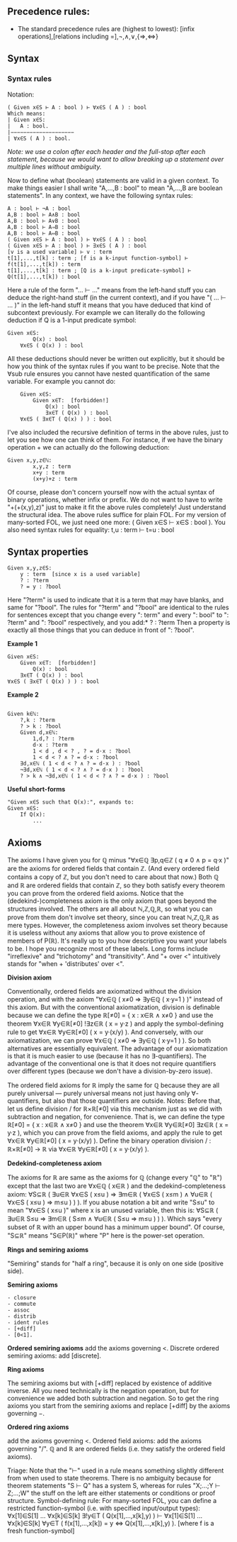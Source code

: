 ## Precedence rules:
- The standard precedence rules are (highest to lowest): [infix operations],[relations including =],¬,∧,∨,{⇒,⇔}

## Syntax
### Syntax rules

Notation:

```
( Given x∈S ⊢ A : bool ) ⊢ ∀x∈S ( A ) : bool
Which means:
| Given x∈S:
|   A : bool.
|−−−−−−−−−−−−−−−−−−−−
| ∀x∈S ( A ) : bool.
```

*Note: we use a colon after each header and the full-stop after each statement, because we would want to allow breaking up a statement over multiple lines without ambiguity.*

Now to define what (boolean) statements are valid in a given context.
To make things easier I shall write "A,...,B : bool" to mean "A,...,B are boolean statements".
In any context, we have the following syntax rules:

```
A : bool ⊢ ¬A : bool 
A,B : bool ⊢ A∧B : bool 
A,B : bool ⊢ A∨B : bool 
A,B : bool ⊢ A⇒B : bool 
A,B : bool ⊢ A⇔B : bool
( Given x∈S ⊢ A : bool ) ⊢ ∀x∈S ( A ) : bool 
( Given x∈S ⊢ A : bool ) ⊢ ∃x∈S ( A ) : bool
[v is a used variable] ⊢ v : term 
t[1],...,t[k] : term ; [f is a k-input function-symbol] ⊢ f(t[1],...,t[k]) : term 
t[1],...,t[k] : term ; [Q is a k-input predicate-symbol] ⊢ Q(t[1],...,t[k]) : bool
```

Here a rule of the form "... ⊢ ..." means from the left-hand stuff you can deduce the right-hand stuff (in the current context), and if you have "( ... ⊢ ... )" in the left-hand stuff it means that you have deduced that kind of subcontext previously. For example we can literally do the following deduction if Q is a 1-input predicate symbol:

```
Given x∈S:
		Q(x) : bool
	∀x∈S ( Q(x) ) : bool
```

All these deductions should never be written out explicitly, but it should be how you think of the syntax rules if you want to be precise. Note that the ∀sub rule ensures you cannot have nested quantification of the same variable. For example you cannot do:

```
	Given x∈S:
		Given x∈T:  [forbidden!]
			Q(x) : bool
			∃x∈T ( Q(x) ) : bool
	∀x∈S ( ∃x∈T ( Q(x) ) ) : bool
```

I've also included the recursive definition of terms in the above rules, just to let you see how one can think of them. For instance, if we have the binary operation + we can actually do the following deduction:
	

```
Given x,y,z∈ℕ:
		x,y,z : term
		x+y : term
		(x+y)+z : term
```

Of course, please don't concern yourself now with the actual syntax of binary operations, whether infix or prefix. We do not want to have to write "+(+(x,y),z)" just to make it fit the above rules completely!
Just understand the structural idea.
The above rules suffice for plain FOL. For my version of many-sorted FOL, we just need one more:
( Given x∈S ⊢ x∈S : bool ).
You also need syntax rules for equality:
t,u : term ⊢ t=u : bool

## Syntax properties

```
Given x,y,z∈S:
	y : term  [since x is a used variable]
	? : ?term
	? = y : ?bool	
```

Here "?term" is used to indicate that it is a term that may have blanks, and same for "?bool". The rules for "?term" and "?bool" are identical to the rules for sentences except that you change every ": term" and every ": bool" to ": ?term" and ": ?bool" respectively, and you add:*
	? : ?term
Then a property is exactly all those things that you can deduce in front of ": ?bool".

**Example 1**

```
Given x∈S:
	Given x∈T:  [forbidden!]
		Q(x) : bool
	∃x∈T ( Q(x) ) : bool
∀x∈S ( ∃x∈T ( Q(x) ) ) : bool
```

**Example 2**

```

Given k∈ℕ:
	?,k : ?term
	? > k : ?bool
	Given d,x∈ℕ:
		1,d,? : ?term
		d·x : ?term
		1 < d , d < ? , ? = d·x : ?bool
		1 < d < ? ∧ ? = d·x : ?bool
	∃d,x∈ℕ ( 1 < d < ? ∧ ? = d·x ) : ?bool
	¬∃d,x∈ℕ ( 1 < d < ? ∧ ? = d·x ) : ?bool
	? > k ∧ ¬∃d,x∈ℕ ( 1 < d < ? ∧ ? = d·x ) : ?bool
```

**Useful short-forms**
	

```
"Given x∈S such that Q(x):", expands to:
Given x∈S:
	If Q(x):
		...
```

## Axioms

The axioms I have given you for ℚ minus "∀x∈ℚ ∃p,q∈ℤ ( q ≠ 0 ∧ p = q·x )" are the axioms for ordered fields that contain ℤ. (And every ordered field contains a copy of ℤ, but you don't need to care about that now.) Both ℚ and ℝ are ordered fields that contain ℤ, so they both satisfy every theorem you can prove from the ordered field axioms.
Notice that the (dedekind-)completeness axiom is the only axiom that goes beyond the structures involved. The others are all about ℕ,ℤ,ℚ,ℝ, so what you can prove from them don't involve set theory, since you can treat ℕ,ℤ,ℚ,ℝ as mere types. However, the completeness axiom involves set theory because it is useless without any axioms that allow you to prove existence of members of P(ℝ).
It's really up to you how descriptive you want your labels to be. I hope you recognize most of these labels. Long forms include "irreflexive" and "trichotomy" and "transitivity". And "+ over <" intuitively stands for "when + 'distributes' over <".
	

**Division axiom**

Conventionally, ordered fields are axiomatized without the division operation, and with the axiom "∀x∈ℚ ( x≠0 ⇒ ∃y∈ℚ ( x·y=1 ) )" instead of this axiom. But with the conventional axiomatization, division is definable because we can define the type ℝ[≠0] = { x : x∈ℝ ∧ x≠0 } and use the theorem ∀x∈ℝ ∀y∈ℝ[≠0] !∃z∈ℝ ( x = y·z ) and apply the symbol-defining rule to get ∀x∈ℝ ∀y∈ℝ[≠0] ( x = y·(x/y) ).
And conversely, with our axiomatization, we can prove ∀x∈ℚ ( x≠0 ⇒ ∃y∈ℚ ( x·y=1 ) ). So both alternatives are essentially equivalent. The advantage of our axiomatization is that it is much easier to use (because it has no ∃-quantifiers). The advantage of the conventional one is that it does not require quantifiers over different types (because we don't have a division-by-zero issue).

The ordered field axioms for ℝ imply the same for ℚ because they are all purely universal — purely universal means not just having only ∀-quantifiers, but also that those quantifiers are outside.
Notes:
		Before that, let us define division / for ℝ×ℝ[≠0] via this mechanism just as we did with subtraction and negation, for convenience. That is, we can define the type ℝ[≠0] = { x : x∈ℝ ∧ x≠0 } and use the theorem ∀x∈ℝ ∀y∈ℝ[≠0] ∃z∈ℝ ( x = y·z ), which you can prove from the field axioms, and apply the rule to get ∀x∈ℝ ∀y∈ℝ[≠0] ( x = y·(x/y) ).
		Define the binary operation division / :  ℝ×ℝ[≠0] → ℝ via ∀x∈ℝ ∀y∈ℝ[≠0] ( x = y·(x/y) ).

**Dedekind-completeness axiom**

The axioms for ℝ are same as the axioms for ℚ (change every "ℚ" to "ℝ") except that the last two are ∀x∈ℚ ( x∈ℝ ) and the dedekind-completeness axiom: 
∀S⊆ℝ ( ∃u∈ℝ ∀x∈S ( x≤u ) ⇒ ∃m∈ℝ ( ∀x∈S ( x≤m ) ∧ ∀u∈ℝ ( ∀x∈S ( x≤u ) ⇒ m≤u ) ) ). 
If you abuse notation a bit and write "S≤u" to mean "∀x∈S ( x≤u )" where x is an unused variable, then this is: 
∀S⊆ℝ ( ∃u∈ℝ S≤u ⇒ ∃m∈ℝ ( S≤m ∧ ∀u∈ℝ ( S≤u ⇒ m≤u ) ) ). 
Which says "every subset of ℝ with an upper bound has a minimum upper bound". 
Of course, "S⊆ℝ" means "S∈P(ℝ)" where "P" here is the power-set operation.

**Rings and semiring axioms**

"Semiring" stands for "half a ring", because it is only on one side (positive side).

**Semiring axioms**

	- closure
	- commute
	- assoc
	- distrib
	- ident rules
	- [+diff]
	- [0<1]. 

**Ordered semiring axioms**
		add the axioms governing <. 
		Discrete ordered semiring axioms:
		add [discrete].

**Ring axioms**

The semiring axioms but with [+diff] replaced by existence of additive inverse. All you need technically is the negation operation, but for convenience we added both subtraction and negation. So to get the ring axioms you start from the semiring axioms and replace [+diff] by the axioms governing −. 

**Ordered ring axioms**		

add the axioms governing <. 
Ordered field axioms:
add the axioms governing "/".
ℚ and ℝ are ordered fields (i.e. they satisfy the ordered field axioms).



Triage:
		Note that the "⊢" used in a rule means something slightly different from when used to state theorems.
		There is no ambiguity because for theorem statements "S ⊢ Q" has a system S, whereas for rules "X;...;Y ⊢ Z;...;W" the stuff on the left are either statements or conditions or proof structure.
		Symbol-defining rule:
		For many-sorted FOL, you can define a restricted function-symbol (i.e. with specified input/output types):
		∀x[1]∈S[1] ... ∀x[k]∈S[k] ∃!y∈T ( Q(x[1],...,x[k],y) ) ⊢ ∀x[1]∈S[1] ... ∀x[k]∈S[k] ∀y∈T ( f(x[1],...,x[k]) = y ⇔ Q(x[1],...,x[k],y) ). [where f is a fresh function-symbol]
